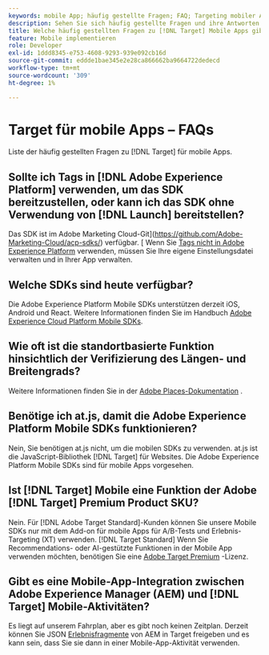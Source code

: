 ```yaml
---
keywords: mobile App; häufig gestellte Fragen; FAQ; Targeting mobiler Apps
description: Sehen Sie sich häufig gestellte Fragen und ihre Antworten zur Adobe [!DNL Target] für mobile Apps an.
title: Welche häufig gestellten Fragen zu [!DNL Target] Mobile Apps gibt es?
feature: Mobile implementieren
role: Developer
exl-id: 1ddd8345-e753-4608-9293-939e092cb16d
source-git-commit: eddde1bae345e2e28ca866662ba9664722dedecd
workflow-type: tm+mt
source-wordcount: '309'
ht-degree: 1%

---
```


# Target für mobile Apps – FAQs

Liste der häufig gestellten Fragen zu [!DNL Target] für mobile Apps.

## Sollte ich Tags in [!DNL Adobe Experience Platform] verwenden, um das SDK bereitzustellen, oder kann ich das SDK ohne Verwendung von [!DNL Launch] bereitstellen?

Das SDK ist im Adobe Marketing Cloud-Git](https://github.com/Adobe-Marketing-Cloud/acp-sdks/) verfügbar. [ Wenn Sie [Tags nicht in Adobe Experience Platform](https://experienceleague.adobe.com/docs/experience-platform/tags/home.html) verwenden, müssen Sie Ihre eigene Einstellungsdatei verwalten und in Ihrer App verwalten.

## Welche SDKs sind heute verfügbar?

Die Adobe Experience Platform Mobile SDKs unterstützen derzeit iOS, Android und React. Weitere Informationen finden Sie im Handbuch [Adobe Experience Cloud Platform Mobile SDKs](https://aep-sdks.gitbook.io/docs/).

## Wie oft ist die standortbasierte Funktion hinsichtlich der Verifizierung des Längen- und Breitengrads?

Weitere Informationen finden Sie in der [Adobe Places-Dokumentation](https://placesdocs.com/places-services-by-adobe-documentation/) .

## Benötige ich at.js, damit die Adobe Experience Platform Mobile SDKs funktionieren?

Nein, Sie benötigen at.js nicht, um die mobilen SDKs zu verwenden. at.js ist die JavaScript-Bibliothek [!DNL Target] für Websites. Die Adobe Experience Platform Mobile SDKs sind für mobile Apps vorgesehen.

## Ist [!DNL Target] Mobile eine Funktion der Adobe [!DNL Target] Premium Product SKU?

Nein. Für [!DNL Adobe Target Standard]-Kunden können Sie unsere Mobile SDKs nur mit dem Add-on für mobile Apps für A/B-Tests und Erlebnis-Targeting (XT) verwenden. [!DNL Target Standard] Wenn Sie Recommendations- oder AI-gestützte Funktionen in der Mobile App verwenden möchten, benötigen Sie eine [Adobe Target Premium](/help/c-intro/intro.md#premium) -Lizenz.

## Gibt es eine Mobile-App-Integration zwischen Adobe Experience Manager (AEM) und [!DNL Target] Mobile-Aktivitäten?

Es liegt auf unserem Fahrplan, aber es gibt noch keinen Zeitplan. Derzeit können Sie JSON [Erlebnisfragmente](/help/c-experiences/c-manage-content/aem-experience-fragments.md) von AEM in Target freigeben und es kann sein, dass Sie sie dann in einer Mobile-App-Aktivität verwenden.
